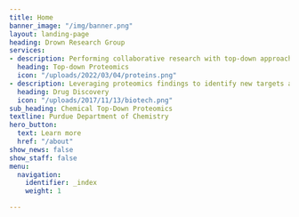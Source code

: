 ```yaml
---
title: Home
banner_image: "/img/banner.png"
layout: landing-page
heading: Drown Research Group
services:
- description: Performing collaborative research with top-down approaches
  heading: Top-down Proteomics
  icon: "/uploads/2022/03/04/proteins.png"
- description: Leveraging proteomics findings to identify new targets and generate leads
  heading: Drug Discovery
  icon: "/uploads/2017/11/13/biotech.png"
sub_heading: Chemical Top-Down Proteomics
textline: Purdue Department of Chemistry
hero_button:
  text: Learn more
  href: "/about"
show_news: false
show_staff: false
menu:
  navigation:
    identifier: _index
    weight: 1

---
```

